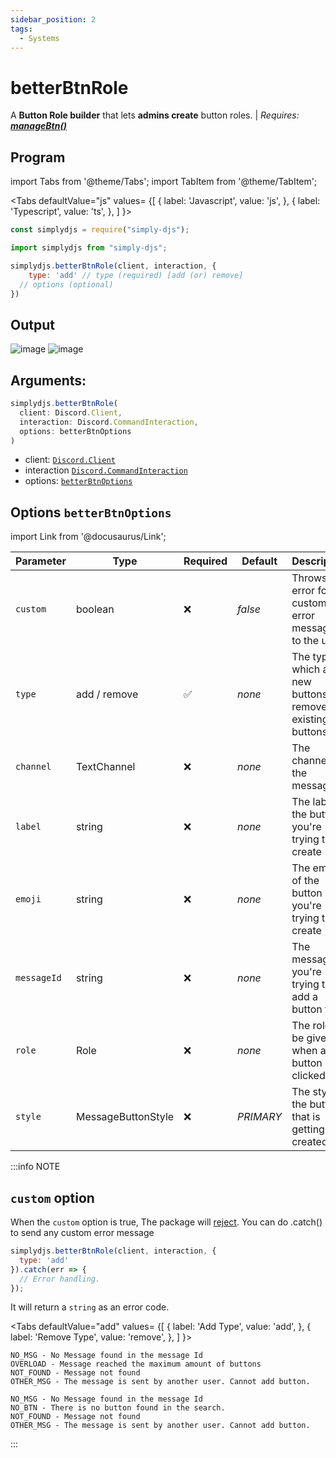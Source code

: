```yaml
---
sidebar_position: 2
tags:
  - Systems
---
```


# betterBtnRole

A **Button Role builder** that lets **admins create** button roles. | *Requires: [**manageBtn()**](/docs/handler/manageBtn)*

## Program

import Tabs from '@theme/Tabs';
import TabItem from '@theme/TabItem';

<Tabs
  defaultValue="js"
  values= {[
    { label: 'Javascript', value: 'js', },
    { label: 'Typescript', value: 'ts', },
  ]
}>
<TabItem value="js">

```js
const simplydjs = require("simply-djs");
```

</TabItem>

<TabItem value="ts">

```ts
import simplydjs from "simply-djs";
```

</TabItem>

</Tabs>

```js
simplydjs.betterBtnRole(client, interaction, {
	type: 'add' // type (required) [add (or) remove]
  // options (optional)
})
```


## Output

![image](https://user-images.githubusercontent.com/71836991/173194443-04239bfa-0d22-44cb-9011-5a789dc23153.png)
![image](https://user-images.githubusercontent.com/71836991/173194351-4f5c36bc-15ed-48ae-acec-4f045aa6fb35.png)

## Arguments:
```ts
simplydjs.betterBtnRole(
  client: Discord.Client,
  interaction: Discord.CommandInteraction,
  options: betterBtnOptions
)
```

- client: [`Discord.Client`](https://discord.js.org/#/docs/discord.js/stable/class/Client)
- interaction [`Discord.CommandInteraction`](https://discord.js.org/#/docs/discord.js/stable/class/CommandInteraction)
- options: [`betterBtnOptions`](#options-betterbtnoptions)

## Options `betterBtnOptions`

import Link from '@docusaurus/Link';

| Parameter | Type | Required | Default    | Description |
| --------- | ----- | -------- | -------- | ---------- |
| `custom` | <Link to="https://developer.mozilla.org/en-US/docs/Web/JavaScript/Reference/Global_Objects/Boolean">boolean</Link>       | ❌        | _false_     | Throws an error for custom error messages to the user |
| `type` | <Link to="https://developer.mozilla.org/en-US/docs/Web/JavaScript/Reference/Global_Objects/String">add / remove</Link> | ✅        | _none_  | The type which adds new buttons or removes existing buttons.  |
| `channel` | <Link to="https://discord.js.org/#/docs/discord.js/stable/class/TextChannel">TextChannel</Link> | ❌        | _none_  | The channel of the message |
| `label` | <Link to="https://developer.mozilla.org/en-US/docs/Web/JavaScript/Reference/Global_Objects/String">string</Link> | ❌        | _none_  | The label of the button you're trying to create |
| `emoji` | <Link to="https://developer.mozilla.org/en-US/docs/Web/JavaScript/Reference/Global_Objects/String">string</Link> | ❌        | _none_  | The emoji of the button you're trying to create |
| `messageId` | <Link to="https://developer.mozilla.org/en-US/docs/Web/JavaScript/Reference/Global_Objects/String">string</Link> | ❌       | _none_  | The message you're trying to add a button to.  |
| `role` | <Link to="https://discord.js.org/#/docs/discord.js/stable/class/Role">Role</Link> | ❌ | _none_  | The role to be given when a button is clicked |
| `style` | <Link to="https://discord.js.org/#/docs/discord.js/stable/typedef/MessageButtonStyle">MessageButtonStyle</Link> | ❌ | _PRIMARY_  | The style of the button that is getting created.  |

:::info NOTE
## `custom` option

When the `custom` option is true, The package will [reject](https://developer.mozilla.org/en-US/docs/Web/JavaScript/Reference/Global_Objects/Promise/reject). You can do .catch() to send any custom error message

```js
simplydjs.betterBtnRole(client, interaction, {
  type: 'add'
}).catch(err => {
  // Error handling.
});
```

It will return a `string` as an error code.


<Tabs
  defaultValue="add"
  values= {[
    { label: 'Add Type', value: 'add', },
    { label: 'Remove Type', value: 'remove', },
  ]
}>
<TabItem value="add">

```
NO_MSG - No Message found in the message Id
OVERLOAD - Message reached the maximum amount of buttons
NOT_FOUND - Message not found
OTHER_MSG - The message is sent by another user. Cannot add button.
```

</TabItem>

<TabItem value="remove">

```
NO_MSG - No Message found in the message Id
NO_BTN - There is no button found in the search.
NOT_FOUND - Message not found
OTHER_MSG - The message is sent by another user. Cannot add button.
```

</TabItem>

</Tabs>

:::